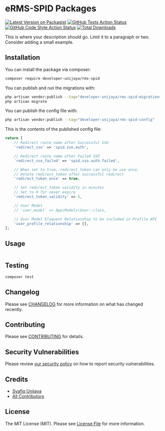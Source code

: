 # eRMS-SPID Packages

[![Latest Version on Packagist](https://img.shields.io/packagist/v/developer-unijaya/rms-spid.svg?style=flat-square)](https://packagist.org/packages/developer-unijaya/rms-spid)
[![GitHub Tests Action Status](https://img.shields.io/github/workflow/status/developer-unijaya/rms-spid/run-tests?label=tests)](https://github.com/developer-unijaya/rms-spid/actions?query=workflow%3Arun-tests+branch%3Amain)
[![GitHub Code Style Action Status](https://img.shields.io/github/workflow/status/developer-unijaya/rms-spid/Fix%20PHP%20code%20style%20issues?label=code%20style)](https://github.com/developer-unijaya/rms-spid/actions?query=workflow%3A"Fix+PHP+code+style+issues"+branch%3Amain)
[![Total Downloads](https://img.shields.io/packagist/dt/developer-unijaya/rms-spid.svg?style=flat-square)](https://packagist.org/packages/developer-unijaya/rms-spid)

<!--/delete-->
This is where your description should go. Limit it to a paragraph or two. Consider adding a small example.

## Installation

You can install the package via composer:

```bash
composer require developer-unijaya/rms-spid
```

You can publish and run the migrations with:

```bash
php artisan vendor:publish --tag="developer-unijaya/rms-spid-migrations"
php artisan migrate
```

You can publish the config file with:

```bash
php artisan vendor:publish --tag="developer-unijaya/rms-spid-config"
```

This is the contents of the published config file:

```php
return [
    // Redirect route name after Successful SSO
    'redirect_sso' => 'spid.sso.auth',

    // Redirect route name after Failed SSO
    'redirect_sso_failed' => 'spid.sso.auth.failed',

    // When set to true, redirect_token can only be use once.
    // Delete redirect_token after successful redirect
    'redirect_token_once' => true,

    // Set redirect_token validity in minutes
    // Set to 0 for never expire
    'redirect_token_validity' => 5,

    // User Model
    // 'user_model' => App\Models\User::class,

    // User Model Eloquent Relationship to be included in Profile API
    'user_profile_relationship' => [],
];
```

## Usage

```php
```

## Testing

```bash
composer test
```

## Changelog

Please see [CHANGELOG](CHANGELOG.md) for more information on what has changed recently.

## Contributing

Please see [CONTRIBUTING](CONTRIBUTING.md) for details.

## Security Vulnerabilities

Please review [our security policy](../../security/policy) on how to report security vulnerabilities.

## Credits

- [Syafiq Unijaya](https://github.com/syafiq-unijaya)
- [All Contributors](../../contributors)

## License

The MIT License (MIT). Please see [License File](LICENSE.md) for more information.

